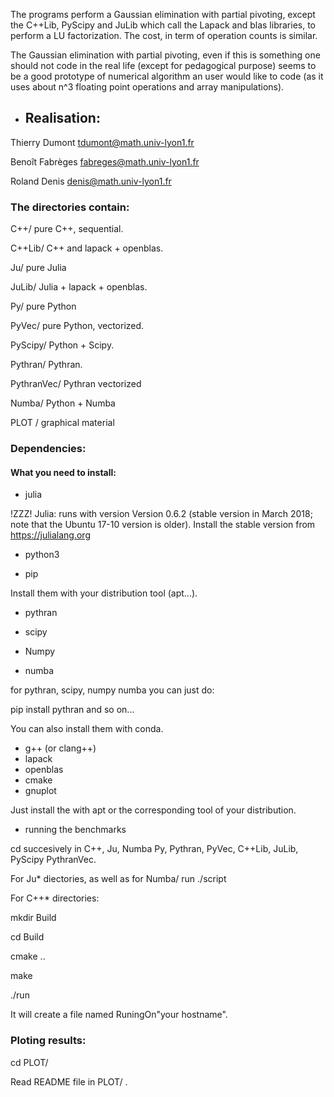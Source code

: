 
The programs perform a Gaussian elimination with partial pivoting, except the
C++Lib, PyScipy and JuLib which call the Lapack and blas libraries, to perform
a LU factorization. The cost, in term of operation counts is similar.

The  Gaussian elimination with partial pivoting, even if this is something one
should not code in the real life (except for pedagogical purpose) seems to be
a good prototype of numerical algorithm an user would like to code (as it uses
about n^3 floating point operations and array manipulations).

* ## Realisation:

Thierry Dumont   tdumont@math.univ-lyon1.fr

Benoît Fabrèges  fabreges@math.univ-lyon1.fr

Roland Denis     denis@math.univ-lyon1.fr

### The directories contain:

C++/      pure C++, sequential.

C++Lib/   C++ and lapack + openblas.

Ju/       pure Julia

JuLib/    Julia +  lapack + openblas.


Py/       pure Python

PyVec/    pure Python, vectorized.

PyScipy/  Python + Scipy.

Pythran/  Pythran.

PythranVec/ Pythran vectorized

Numba/    Python + Numba

PLOT /    graphical material

### Dependencies:

#### What you need to install:

- julia

!ZZZ! Julia: runs with version Version 0.6.2 (stable version in March 2018; note
that the Ubuntu 17-10 version is older). Install the stable version from
https://julialang.org


- python3

- pip

Install them with your distribution tool (apt...).

- pythran

- scipy

- Numpy

- numba

for pythran, scipy, numpy numba you can just do:

pip install pythran  and so on...

You can also install them with conda.


- g++ (or clang++)
- lapack
- openblas
- cmake
- gnuplot

Just install the with apt or the corresponding tool of your distribution.

* running the benchmarks

cd succesively in C++, Ju, Numba Py, Pythran, PyVec, C++Lib, JuLib,
PyScipy PythranVec.

For Ju* diectories, as well as for Numba/ run  ./script


For C++* directories:

mkdir Build

cd Build

cmake ..

make

./run

It will create a file named RuningOn"your hostname".

### Ploting results:

cd PLOT/

Read README file in PLOT/ .
